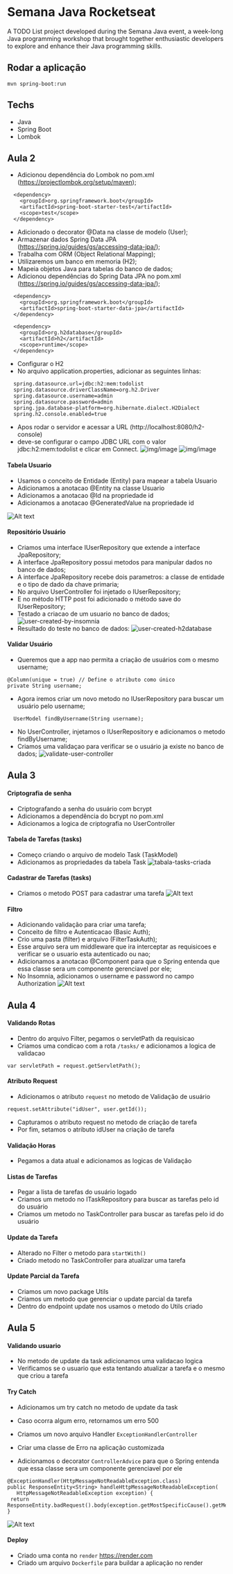 # Semana Java Rocketseat

A TODO List project developed during the Semana Java event, a week-long Java programming workshop that brought together enthusiastic developers to explore and enhance their Java programming skills.

## Rodar a aplicação

```
mvn spring-boot:run
```

## Techs

- Java
- Spring Boot
- Lombok

## Aula 2

  - Adicionou dependência do Lombok no pom.xml (https://projectlombok.org/setup/maven);
 
  ```
    <dependency>
      <groupId>org.springframework.boot</groupId>
      <artifactId>spring-boot-starter-test</artifactId>
      <scope>test</scope>
    </dependency>
  ```
  - Adicionado o decorator @Data na classe de modelo (User);
  - Armazenar dados Spring Data JPA (https://spring.io/guides/gs/accessing-data-jpa/);
  - Trabalha com ORM (Object Relational Mapping);
  - Utilizaremos um banco em memoria (H2);
  - Mapeia objetos Java para tabelas do banco de dados;
  - Adicionou dependências do Spring Data JPA no pom.xml (https://spring.io/guides/gs/accessing-data-jpa/);
    

  ```
    <dependency>
      <groupId>org.springframework.boot</groupId>
      <artifactId>spring-boot-starter-data-jpa</artifactId>
    </dependency>

    <dependency>
      <groupId>org.h2database</groupId>
      <artifactId>h2</artifactId>
      <scope>runtime</scope>
    </dependency>
  ```

  - Configurar o H2 
  - No arquivo application.properties, adicionar as seguintes linhas:
    
  ```
    spring.datasource.url=jdbc:h2:mem:todolist
    spring.datasource.driverClassName=org.h2.Driver
    spring.datasource.username=admin
    spring.datasource.password=admin
    spring.jpa.database-platform=org.hibernate.dialect.H2Dialect
    spring.h2.console.enabled=true
  ```
  - Apos rodar o servidor e acessar a URL (http://localhost:8080/h2-console)
  - deve-se configurar o campo JDBC URL com o valor jdbc:h2:mem:todolist e clicar em Connect. 
  ![img/image](https://github.com/rbpolim/supply-marine/assets/66570560/030237cb-fb73-4741-9d38-92a1161667f6)
  ![img/image](https://github.com/rbpolim/supply-marine/assets/66570560/3f4b3841-5b7f-4c86-a730-7f1e19179dc4)

#### Tabela Usuario

  - Usamos o conceito de Entidade (Entity) para mapear a tabela Usuario
  - Adicionamos a anotacao @Entity na classe Usuario
  - Adicionamos a anotacao @Id na propriedade id
  - Adicionamos a anotacao @GeneratedValue na propriedade id

  ![Alt text](img/image-2.png)

#### Repositório Usuário

  - Criamos uma interface IUserRepository que extende a interface JpaRepository;
  - A interface JpaRepository possui metodos para manipular dados no banco de dados;
  - A interface JpaRepository recebe dois parametros: a classe de entidade e o tipo de dado da chave primaria;
  - No arquivo UserController foi injetado o IUserRepository;
  - E no método HTTP post foi adicionado o método save do IUserRepository;
  - Testado a criacao de um usuario no banco de dados;
  ![user-created-by-insomnia](img/image-3.png)
  - Resultado do teste no banco de dados:
  ![user-created-h2database](img/image-4.png)

#### Validar Usuário

  - Queremos que a app nao permita a criação de usuários com o mesmo username;
  
  ```
  @Column(unique = true) // Define o atributo como único
  private String username;
  ```

  - Agora iremos criar um novo metodo no IUserRepository para buscar um usuário pelo username;
  
  ```
    UserModel findByUsername(String username);
  ```

  - No UserController, injetamos o IUserRepository e adicionamos o metodo findByUsername;
  - Criamos uma validaçao para verificar se o usuário ja existe no banco de dados;
  ![validate-user-controller](img/image-5.png)


## Aula 3

 #### Criptografia de senha
  
  - Criptografando a senha do usuário com bcrypt
  - Adicionamos a dependência do bcrypt no pom.xml
  - Adicionamos a logica de criptografia no UserController

#### Tabela de Tarefas (tasks)

  - Começo criando o arquivo de modelo Task (TaskModel)
  - Adicionamos as propriedades da tabela Task
  ![tabala-tasks-criada](img/image-6.png)

#### Cadastrar de Tarefas (tasks)

  - Criamos o metodo POST para cadastrar uma tarefa
  ![Alt text](img/image-7.png)

#### Filtro

  - Adicionando validação para criar uma tarefa;
  - Conceito de filtro e Autenticacao (Basic Auth);
  - Crio uma pasta (filter) e arquivo (FilterTaskAuth);
  - Esse arquivo sera um middleware que ira interceptar as requisicoes e verificar se o usuario esta autenticado ou nao;
  - Adicionamos a anotacao @Component para que o Spring entenda que essa classe sera um componente gerenciavel por ele;
  - No Insomnia, adicionamos o username e password no campo Authorization
  ![Alt text](img/image-8.png)

## Aula 4

#### Validando Rotas

  - Dentro do arquivo Filter, pegamos o servletPath da requisicao
  - Criamos uma condicao com a rota `/tasks/` e adicionamos a logica de validacao
  
  ```
  var servletPath = request.getServletPath();
  ```

#### Atributo Request

  - Adicionamos o atributo `request` no metodo de Validação de usuário
  ```
  request.setAttribute("idUser", user.getId());
  ```
  - Capturamos o atributo request no metodo de criação de tarefa
  - Por fim, setamos o atributo idUser na criação de tarefa

  #### Validação Horas

  - Pegamos a data atual e adicionamos as logicas de Validação

#### Listas de Tarefas

  - Pegar a lista de tarefas do usuário logado
  - Criamos um metodo no ITaskRepository para buscar as tarefas pelo id do usuário
  - Criamos um metodo no TaskController para buscar as tarefas pelo id do usuário

#### Update da Tarefa

  - Alterado no Filter o metodo para `startWith()`
  - Criado metodo no TaskController para atualizar uma tarefa

#### Update Parcial da Tarefa

  - Criamos um novo package Utils
  - Criamos um metodo que gerenciar o update parcial da tarefa
  - Dentro do endpoint update nos usamos o metodo do Utils criado

## Aula 5

#### Validando usuario 

   - No metodo de update da task adicionamos uma validacao logica 
   - Verificamos se o usuario que esta tentando atualizar a tarefa e o mesmo que criou a tarefa

#### Try Catch

   - Adicionamos um try catch no metodo de update da task
   - Caso ocorra algum erro, retornamos um erro 500

   - Criamos um novo arquivo Handler `ExceptionHandlerController`
   - Criar uma classe de Erro na aplicação customizada 
   - Adicionamos o decorator `ControllerAdvice` para que o Spring entenda que essa classe sera um componente gerenciavel por ele
   ```
   @ExceptionHandler(HttpMessageNotReadableException.class)
  public ResponseEntity<String> handleHttpMessageNotReadableException(
      HttpMessageNotReadableException exception) {
    return ResponseEntity.badRequest().body(exception.getMostSpecificCause().getMessage());
  }
   ```
   ![Alt text](img/image.png)

   #### Deploy 

  - Criado uma conta no `render` https://render.com 
  - Criado um arquivo `Dockerfile` para buildar a aplicação no render 

  